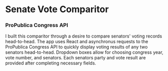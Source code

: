 # Senate Vote Comparitor

### ProPublica Congress API

I built this comparitor through a desire to compare senators' voting records head-to-head. The app uses React and asynchronus requests to the ProPublica Congress API to quickly display voting results of any two senators head-to-head. Dropdown boxes allow for choosing congress year, vote number, and senators. Each senators party and vote result are provided after completing necessary fields.
